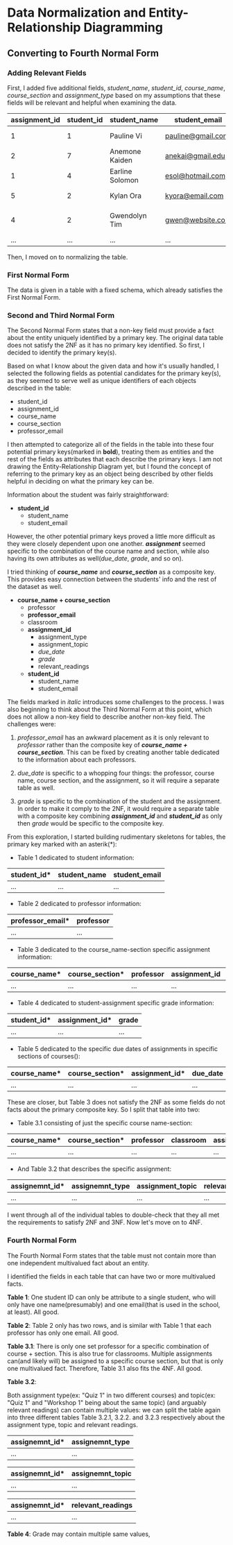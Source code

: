 # Data Normalization and Entity-Relationship Diagramming

## Converting to Fourth Normal Form

### Adding Relevant Fields

First, I added five additional fields, *student_name*, *student_id*, *course_name*, *course_section* and *assignment_type* based on my assumptions that these fields will be relevant and helpful when examining the data.

| assignment_id | student_id | student_name | student_email | course_name | course_section | due_date | professor | assignment_type | assignment_topic | classroom | grade | relevant_reading | professor_email |
| :- | - | - | - | - | - | - | - | - | - | - | - | - | - |
| 1 | 1 | Pauline Vi | pauline@gmail.com | Database Design | 004 | 23.02.21 | Melvin | Data normalization | Quiz 1 | WWH 101 | 80 | Deumlich Chapter 3 | l.melvin@foo.edu |
| 2 | 7 | Anemone Kaiden | anekai@gmail.edu | Computer Programming | 007 | 18.11.21 | Logston | Single table queries | Midterm | 60FA 314  | 25 | Dümmlers Chapter 11 | e.logston@foo.edu |
| 1 | 4 | Earline Solomon | esol@hotmail.com | Database Design | 002 | 23.02.21 | Melvin | Data normalization | Quiz 1 | WWH 101 | 75 | Deumlich Chapter 3 | l.melvin@foo.edu |
| 5 | 2 | Kylan Ora | kyora@email.com | Computer Programming | 004 | 05.05.21 | Logston | Python and pandas | Quiz 2 | 60FA 314 | 92 | Dümmlers Chapter 14 | e.logston@foo.edu |
| 4 | 2 | Gwendolyn Tim | gwen@website.com | Excel Spreadsheets | 005 | 04.07.21 | Nevarez | Spreadsheet aggregate functions | Workshop | WWH 201 | 65 | Zehnder Page 87 | i.nevarez@foo.edu |
| ... | ... | ... | ... | ... | ... | ... | ... | ... | ... | ... | ... | ... |

Then, I moved on to normalizing the table.

### First Normal Form

The data is given in a table with a fixed schema, which already satisfies the First Normal Form.

### Second and Third Normal Form

The Second Normal Form states that a non-key field must provide a fact about the entity uniquely identified by a primary key. The original data table does not satisfy the 2NF as it has no primary key identified. So first, I decided to identify the primary key(s).

Based on what I know about the given data and how it's usually handled, I selected the following fields as potential candidates for the primary key(s), as they seemed to serve well as unique identifiers of each objects described in the table:
* student_id
* assignment_id
* course_name
* course_section
* professor_email

I then attempted to categorize all of the fields in the table into these four potential primary keys(marked in **bold**), treating them as entities and the rest of the fields as attributes that each describe the primary keys. I am not drawing the Entity-Relationship Diagram yet, but I found the concept of referring to the primary key as an object being described by other fields helpful in deciding on what the primary key can be.

Information about the student was fairly straightforward:

* **student_id**
    * student_name
    * student_email

However, the other potential primary keys proved a little more difficult as they were closely dependent upon one another. ***assignment*** seemed specific to the combination of the course name and section, while also having its own attributes as well(*due_date*, *grade*, and so on).

I tried thinking of ***course_name*** and ***course_section*** as a composite key. This provides easy connection between the students' info and the rest of the dataset as well.

* **course_name + course_section**
    * professor
    * **professor_email**
    * classroom
    * **assignment_id**
        * assignment_type
        * assignment_topic
        * *due_date*
        * *grade*
        * relevant_readings
    * **student_id**
        * student_name
        * student_email


The fields marked in *italic* introduces some challenges to the process. I was also beginning to think about the Third Normal Form at this point, which does not allow a non-key field to describe another non-key field. The challenges were:

1. *professor_email* has an awkward placement as it is only relevant to *professor* rather than the composite key of ***course_name + course_section***. This can be fixed by creating another table dedicated to the information about each professors.

2. *due_date* is specific to a whopping four things: the professor, course name, course section, and the assignment, so it will require a separate table as well.

3. *grade* is specific to the combination of the student and the assignment. In order to make it comply to the 2NF, it would require a separate table with a composite key combining ***assignment_id*** and ***student_id*** as only then *grade* would be specific to the composite key.

From this exploration, I started building rudimentary skeletons for tables, the primary key marked with an asterik(*):
* Table 1 dedicated to student information:

| student_id* | student_name | student_email |
| :- | - | - |
| ... | ... | ... |

* Table 2 dedicated to professor information:

| professor_email* | professor |
| :- | - |
| ... | ... |

* Table 3 dedicated to the course_name-section specific assignment information:

| course_name* | course_section* | professor | assignment_id | classroom | assignment_type | assignment_topic | relevant_readings |
| :- | - | - | - | - | - | - | - |
| ... | ... | ... | ... | ... | ... | ... | ... |

* Table 4 dedicated to student-assignment specific grade information:

| student_id* | assignment_id* | grade |
| :- | - | - |
| ... | ... | ... |

* Table 5 dedicated to the specific due dates of assignments in specific sections of courses():

| course_name* | course_section* | assignment_id* | due_date |
| :- | - | - | - |
| ... | ... | ... | ... |

These are closer, but Table 3 does not satisfy the 2NF as some fields do not facts about the primary composite key. So I split that table into two:

* Table 3.1 consisting of just the specific course name-section:

| course_name* | course_section* | professor | classroom | assignment_id | 
| :- | - | - | - | - |
| ... | ... | ... | ... | ... |

* And Table 3.2 that describes the specific assignment:

| assignemnt_id* | assignemnt_type | assignment_topic | relevant_readings | 
| :- | - | - | - |
| ... | ... | ... | ... |

I went through all of the individual tables to double-check that they all met the requirements to satisfy 2NF and 3NF. Now let's move on to 4NF.

### Fourth Normal Form

The Fourth Normal Form states that the table must not contain more than one independent multivalued fact about an entity.

I identified the fields in each table that can have two or more multivalued facts.

**Table 1**: One student ID can only be attribute to a single student, who will only have one name(presumably) and one email(that is used in the school, at least). All good.

**Table 2**: Table 2 only has two rows, and is similar with Table 1 that each professor has only one email. All good.

**Table 3.1**: There is only one set professor for a specific combination of course + section. This is also true for classrooms. Multiple assignments can(and likely will) be assigned to a specific course section, but that is only one multivalued fact. Therefore, Table 3.1 also fits the 4NF. All good.

**Table 3.2**: 



Both assignment type(ex: "Quiz 1" in two different courses) and topic(ex: "Quiz 1" and "Workshop 1" being about the same topic) (and arguably relevant readings) can contain multiple values: we can split the table again into three different tables Table 3.2.1, 3.2.2. and 3.2.3 respectively about the assignment type, topic and relevant readings.

| assignemnt_id* | assignemnt_type |
| :- | - |
| ... | ... |

| assignemnt_id* | assignemnt_topic |
| :- | - |
| ... | ... |

| assignemnt_id* | relevant_readings |
| :- | - |
| ... | ... |

**Table 4**: Grade may contain multiple same values, 